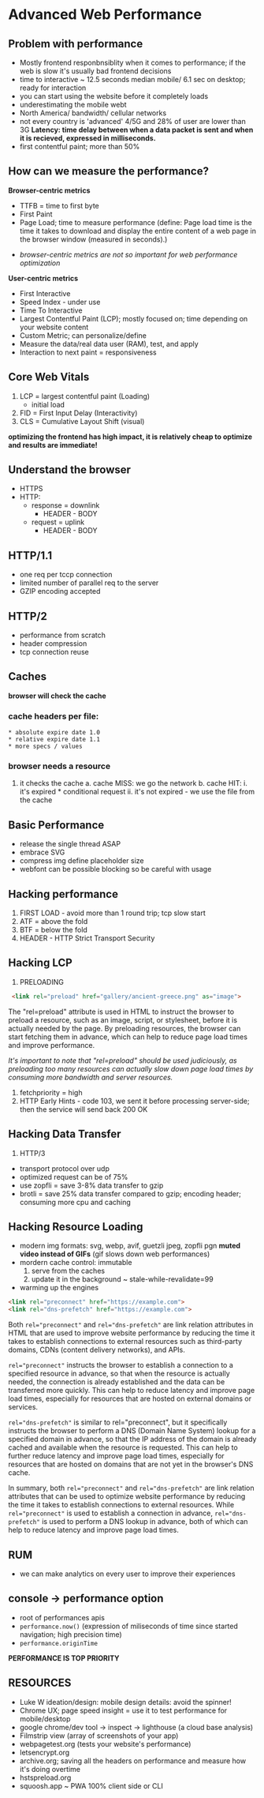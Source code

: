 # Advanced Web Performance 

## Problem with performance
- Mostly frontend responbnsiblity when it comes to performance; if the web is slow it's usually bad frontend decisions
- time to interactive ~ 12.5 seconds median mobile/ 6.1 sec on desktop; ready for interaction
- you can start using the website before it completely loads
- underestimating the mobile webt
- North America/ bandwidth/ cellular networks 
- not every country is 'advanced' 4/5G and 28% of user are lower than 3G
**Latency: time delay between when a data packet is sent and when it is recieved, expressed in milliseconds.**
- first contentful paint; more than 50% 

## How can we measure the performance? 
**Browser-centric metrics**
* TTFB = time to first byte
* First Paint 
* Page Load; time to measure performance (define: Page load time is the time it takes to download and display the entire content of a web page in the browser window (measured in seconds).)
- *browser-centric metrics are not so important for web performance optimization*

**User-centric metrics**
* First Interactive
* Speed Index - under use
* Time To Interactive 
* Largest Contentful Paint (LCP); mostly focused on; time depending on your website content
* Custom Metric; can personalize/define 
* Measure the data/real data user (RAM), test, and apply 
* Interaction to next paint = responsiveness

## Core Web Vitals 
1. LCP = largest contentful paint (Loading) 
    * initial load
1. FID = First Input Delay (Interactivity)
1. CLS = Cumulative Layout Shift (visual)

**optimizing the frontend has high impact, it is relatively cheap to optimize and results are immediate!**

## Understand the browser
- HTTPS 
- HTTP:
    * response = downlink
        * HEADER - BODY
    * request = uplink
        * HEADER - BODY

## HTTP/1.1
- one req per tccp connection
- limited number of parallel req to the server
- GZIP encoding accepted

## HTTP/2
- performance from scratch
- header compression
- tcp connection reuse

## Caches
**browser will check the cache** 
### cache headers per file:
    * absolute expire date 1.0
    * relative expire date 1.1
    * more specs / values

### browser needs a resource
1. it checks the cache
    a. cache MISS: we go the network
    b. cache HIT:
        i. it's expired 
            * conditional request
        ii. it's not expired - we use the file from the cache 

## Basic Performance
- release the single thread ASAP
- embrace SVG
- compress img define placeholder size
- webfont can be possible blocking so be careful with usage 

## Hacking performance 
1. FIRST LOAD - avoid more than 1 round trip; tcp slow start
1. ATF = above the fold
1. BTF = below the fold 
1. HEADER - HTTP Strict Transport Security

## Hacking LCP 
1. PRELOADING 
```html
 <link rel="preload" href="gallery/ancient-greece.png" as="image">

```
The "rel=preload" attribute is used in HTML to instruct the browser to preload a resource, such as an image, script, or stylesheet, before it is actually needed by the page. By preloading resources, the browser can start fetching them in advance, which can help to reduce page load times and improve performance.

*It's important to note that "rel=preload" should be used judiciously, as preloading too many resources can actually slow down page load times by consuming more bandwidth and server resources.*
1. fetchpriority = high
1. HTTP Early Hints - code 103, we sent it before processing server-side; then the service will send back 200 OK 

## Hacking Data Transfer
1. HTTP/3 
- transport protocol over udp
- optimized request can be of 75%
- use zopfli = save 3-8% data transfer to gzip
- brotli = save 25% data transfer compared to gzip; encoding header; consuming more cpu and caching 

## Hacking Resource Loading
- modern img formats: svg, webp, avif, guetzli jpeg, zopfli pgn
**muted video instead of GIFs** (gif slows down web performances)
- mordern cache control: immutable
    1. serve from the caches 
    2. update it in the background ~ stale-while-revalidate=99
- warming up the engines 
```html
<link rel="preconnect" href="https://example.com">
<link rel="dns-prefetch" href="https://example.com">
```
Both `rel="preconnect"` and `rel="dns-prefetch"` are link relation attributes in HTML that are used to improve website performance by reducing the time it takes to establish connections to external resources such as third-party domains, CDNs (content delivery networks), and APIs.

`rel="preconnect"` instructs the browser to establish a connection to a specified resource in advance, so that when the resource is actually needed, the connection is already established and the data can be transferred more quickly. This can help to reduce latency and improve page load times, especially for resources that are hosted on external domains or services.

`rel="dns-prefetch"` is similar to rel="preconnect", but it specifically instructs the browser to perform a DNS (Domain Name System) lookup for a specified domain in advance, so that the IP address of the domain is already cached and available when the resource is requested. This can help to further reduce latency and improve page load times, especially for resources that are hosted on domains that are not yet in the browser's DNS cache.

In summary, both `rel="preconnect"` and `rel="dns-prefetch"` are link relation attributes that can be used to optimize website performance by reducing the time it takes to establish connections to external resources. While `rel="preconnect"` is used to establish a connection in advance, `rel="dns-prefetch"` is used to perform a DNS lookup in advance, both of which can help to reduce latency and improve page load times.

## RUM 
- we can make analytics on every user to improve their experiences 

## console -> performance option 
- root of performances apis
- `performance.now()` (expression of miliseconds of time since started navigation; high precision time)
- `performance.originTime`

**PERFORMANCE IS TOP PRIORITY**

## RESOURCES
- Luke W ideation/design: mobile design details: avoid the spinner!
- Chrome UX; page speed insight = use it to test performance for mobile/desktop
- google chrome/dev tool -> inspect -> lighthouse (a cloud base analysis) 
- Filmstrip view (array of screenshots of your app)
- webpagetest.org (tests your website's performance)
- letsencrypt.org 
- archive.org; saving all the headers on performance and measure how it's doing overtime
- hstspreload.org 
- squoosh.app ~ PWA 100% client side or CLI 



